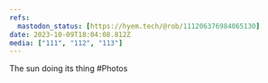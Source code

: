 ```yaml
---
refs:
  mastodon_status: [https://hyem.tech/@rob/111206376984065130]
date: 2023-10-09T18:04:08.812Z
media: ["111", "112", "113"]
---
```


The sun doing its thing #Photos
